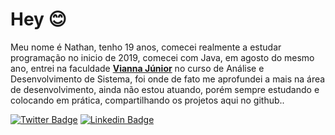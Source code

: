 # Hey 😊
Meu nome é Nathan, tenho 19 anos, comecei realmente a estudar programação no inicio de 2019, comecei com Java, em agosto do mesmo ano, entrei na faculdade **<a href="https://www.vianna.edu.br">Vianna Júnior</a>** no curso de Análise e Desenvolvimento de Sistema, foi onde de fato me aprofundei a mais na área de desenvolvimento, ainda não estou atuando, porém sempre estudando e colocando em prática, compartilhando os projetos aqui no github.. 

[![Twitter Badge](https://img.shields.io/badge/-Twitter-1ca0f1?style=flat-square&labelColor=1ca0f1&logo=twitter&logoColor=white&link=https://twitter.com/_nathan0liveira)](https://twitter.com/_nathan0liveira) 
[![Linkedin Badge](https://img.shields.io/badge/-LinkedIn-blue?style=flat-square&logo=Linkedin&logoColor=white&link=https://www.linkedin.com/in/nathan-gabriel-o/)](https://www.linkedin.com/in/nathan-gabriel-o/)
